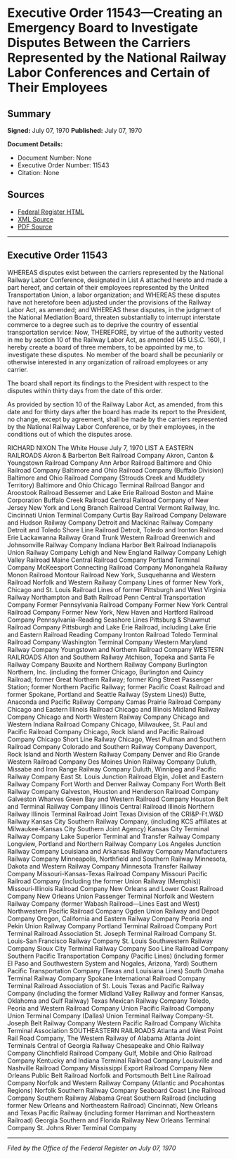 # Executive Order 11543—Creating an Emergency Board to Investigate Disputes Between the Carriers Represented by the National Railway Labor Conferences and Certain of Their Employees

## Summary

**Signed:** July 07, 1970
**Published:** July 07, 1970

**Document Details:**
- Document Number: None
- Executive Order Number: 11543
- Citation: None

## Sources
- [Federal Register HTML](https://www.presidency.ucsb.edu/documents/executive-order-11543-creating-emergency-board-investigate-disputes-between-the-carriers)
- [XML Source](None)
- [PDF Source](None)

---

## Executive Order 11543

WHEREAS disputes exist between the carriers represented by the National Railway Labor Conference, designated in List A attached hereto and made a part hereof, and certain of their employees represented by the United Transportation Union, a labor organization; and
WHEREAS these disputes have not heretofore been adjusted under the provisions of the Railway Labor Act, as amended; and
WHEREAS these disputes, in the judgment of the National Mediation Board, threaten substantially to interrupt interstate commerce to a degree such as to deprive the country of essential transportation service:
Now, THEREFORE, by virtue of the authority vested in me by section 10 of the Railway Labor Act, as amended (45 U.S.C. 160), I hereby create a board of three members, to be appointed by me, to investigate these disputes. No member of the board shall be pecuniarily or otherwise interested in any organization of railroad employees or any carrier.

The board shall report its findings to the President with respect to the disputes within thirty days from the date of this order.

As provided by section 10 of the Railway Labor Act, as amended, from this date and for thirty days after the board has made its report to the President, no change, except by agreement, shall be made by the carriers represented by the National Railway Labor Conference, or by their employees, in the conditions out of which the disputes arose.

RICHARD NIXON
The White House
July 7, 1970
LIST A
EASTERN RAILROADS
Akron & Barberton Belt Railroad Company
Akron, Canton & Youngstown Railroad Company
Ann Arbor Railroad
Baltimore and Ohio Railroad Company
Baltimore and Ohio Railroad Company (Buffalo Division) Baltimore and Ohio Railroad Company (Strouds Creek and Muddlety Territory)
Baltimore and Ohio Chicago Terminal Railroad
Bangor and Aroostook Railroad Bessemer and Lake Erie Railroad Boston and Maine Corporation Buffalo Creek Railroad
Central Railroad Company of New Jersey
New York and Long Branch Railroad
Central Vermont Railway, Inc. Cincinnati Union Terminal Company Curtis Bay Railroad Company Delaware and Hudson Railway Company
Detroit and Mackinac Railway Company
Detroit and Toledo Shore Line Railroad
Detroit, Toledo and Ironton Railroad Erie Lackawanna Railway
Grand Trunk Western Railroad
Greenwich and Johnsonville Railway Company
Indiana Harbor Belt Railroad Indianapolis Union Railway Company
Lehigh and New England Railway Company
Lehigh Valley Railroad
Maine Central Railroad Company
Portland Terminal Company
McKeesport Connecting Railroad Company
Monongahela Railway
Monon Railroad
Montour Railroad
New York, Susquehanna and Western Railroad
Norfolk and Western Railway Company
Lines of former New York, Chicago and St. Louis Railroad
Lines of former Pittsburgh and West Virginia Railway Northampton and Bath Railroad
Penn Central Transportation Company
Former Pennsylvania Railroad Company
Former New York Central Railroad Company
Former New York, New Haven and Hartford Railroad Company Pennsylvania-Reading Seashore Lines
Pittsburg & Shawmut Railroad Company
Pittsburgh and Lake Erie Railroad, including Lake Erie and Eastern Railroad
Reading Company
Ironton Railroad
Toledo Terminal Railroad Company
Washington Terminal Company
Western Maryland Railway Company
Youngstown and Northern Railroad Company
WESTERN RAILROADS
Alton and Southern Railway
Atchison, Topeka and Santa Fe Railway Company
Bauxite and Northern Railway Company
Burlington Northern, Inc. (including the former Chicago, Burlington and Quincy Railroad; former Great Northern Railway; former King Street Passenger Station; former Northern Pacific Railway; former Pacific Coast Railroad and former Spokane, Portland and Seattle Railway (System Lines))
Butte, Anaconda and Pacific Railway Company
Camas Prairie Railroad Company
Chicago and Eastern Illinois Railroad
Chicago and Illinois Midland Railway Company
Chicago and North Western Railway Company
Chicago and Western Indiana Railroad Company
Chicago, Milwaukee, St. Paul and Pacific Railroad Company Chicago, Rock Island and Pacific Railroad Company
Chicago Short Line Railway
Chicago, West Pullman and Southern Railroad Company
Colorado and Southern Railway Company
Davenport, Rock Island and North Western Railway Company Denver and Rio Grande Western Railroad Company
Des Moines Union Railway Company
Duluth, Missabe and Iron Range Railway Company
Duluth, Winnipeg and Pacific Railway Company
East St. Louis Junction Railroad
Elgin, Joliet and Eastern Railway Company
Fort Worth and Denver Railway Company
Fort Worth Belt Railway Company
Galveston, Houston and Henderson Railroad Company
Galveston Wharves
Green Bay and Western Railroad Company
Houston Belt and Terminal Railway Company
Illinois Central Railroad
Illinois Northern Railway
Illinois Terminal Railroad
Joint Texas Division of the CRI&P-Ft.W&D Railway
Kansas City Southern Railway Company, (including KCS affiliates at Milwaukee-Kansas City Southern Joint Agency)
Kansas City Terminal Railway Company
Lake Superior Terminal and Transfer Railway Company
Longview, Portland and Northern Railway Company
Los Angeles Junction Railway Company
Louisiana and Arkansas Railway Company
Manufacturers Railway Company
Minneapolis, Northfield and Southern Railway
Minnesota, Dakota and Western Railway Company
Minnesota Transfer Railway Company
Missouri-Kansas-Texas Railroad Company
Missouri Pacific Railroad Company (including the former Union Railway (Memphis))
Missouri-Illinois Railroad Company
New Orleans and Lower Coast Railroad Company
New Orleans Union Passenger Terminal
Norfolk and Western Railway Company (former Wabash Railroad—Lines East and West)
Northwestern Pacific Railroad Company
Ogden Union Railway and Depot Company
Oregon, California and Eastern Railway Company
Peoria and Pekin Union Railway Company
Portland Terminal Railroad Company
Port Terminal Railroad Association
St. Joseph Terminal Railroad Company
St. Louis-San Francisco Railway Company
St. Louis Southwestern Railway Company
Sioux City Terminal Railway Company
Soo Line Railroad Company
Southern Pacific Transportation Company (Pacific Lines) (including former El Paso and Southwestern System and Nogales, Arizona, Yard)
Southern Pacific Transportation Company (Texas and Louisiana Lines)
South Omaha Terminal Railway Company
Spokane International Railroad Company
Terminal Railroad Association of St. Louis
Texas and Pacific Railway Company (including the former Midland Valley Railway and former Kansas, Oklahoma and Gulf Railway)
Texas Mexican Railway Company
Toledo, Peoria and Western Railroad Company
Union Pacific Railroad Company
Union Terminal Company (Dallas)
Union Terminal Railway Company-St. Joseph Belt Railway Company
Western Pacific Railroad Company
Wichita Terminal Association
SOUTHEASTERN RAILROADS
Atlanta and West Point Rail Road Company, The Western Railway of Alabama
Atlanta Joint Terminals
Central of Georgia Railway
Chesapeake and Ohio Railway Company
Clinchfield Railroad Company
Gulf, Mobile and Ohio Railroad Company
Kentucky and Indiana Terminal Railroad Company
Louisville and Nashville Railroad Company
Mississippi Export Railroad Company
New Orleans Public Belt Railroad
Norfolk and Portsmouth Belt Line Railroad Company
Norfolk and Western Railway Company (Atlantic and Pocahontas Regions)
Norfolk Southern Railway Company
Seaboard Coast Line Railroad Company
Southern Railway
Alabama Great Southern Railroad (including former New Orleans and Northeastern Railroad)
Cincinnati, New Orleans and Texas Pacific Railway (including former Harriman and Northeastern Railroad)
Georgia Southern and Florida Railway
New Orleans Terminal Company
St. Johns River Terminal Company

---

*Filed by the Office of the Federal Register on July 07, 1970*

